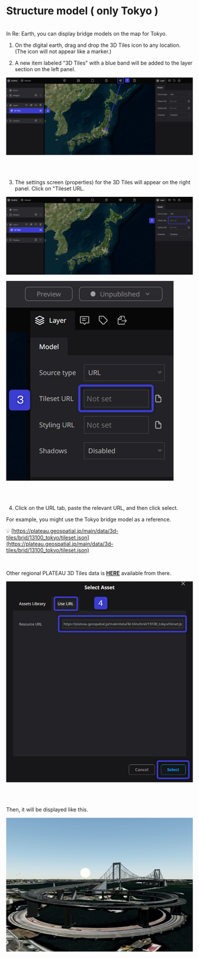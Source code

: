 # Structure model ( only Tokyo )

<br>
In Re: Earth, you can display bridge models on the map for Tokyo.

1. On the digital earth, drag and drop the 3D Tiles icon to any location.
   (The icon will not appear like a marker.)

2. A new item labeled "3D Tiles" with a blue band will be added to the layer section on the left panel.
   

![2024-06-23_11h43_27.png](Structure%20model%20(%20only%20Tokyo%20)%203c3537550f4f43818de3a58c03041683/2024-06-23_11h43_27.png)

<br>
<br>

3. The settings screen (properties) for the 3D Tiles will appear on the right panel. Click on "Tileset URL.
   
![2024-06-23_11h44_13.png](Structure%20model%20(%20only%20Tokyo%20)%203c3537550f4f43818de3a58c03041683/2024-06-23_11h44_13.png)

![2024-06-23_12h49_38.png](Structure%20model%20(%20only%20Tokyo%20)%203c3537550f4f43818de3a58c03041683/2024-06-23_12h49_38.png)

<br>
<br>

4. Click on the URL tab, paste the relevant URL, and then click select.

For example, you might use the Tokyo bridge model as a reference.


💡 [https://plateau.geospatial.jp/main/data/3d-tiles/brid/13100_tokyo/tileset.json](https://plateau.geospatial.jp/main/data/3d-tiles/brid/13100_tokyo/tileset.json)

<br>

Other regional PLATEAU 3D Tiles data is [**HERE**](https://github.com/Project-PLATEAU/plateau-streaming-tutorial/blob/main/3d-tiles/plateau-3dtiles-streaming.md) available from there.

![2024-07-01_23h36_53.png](Structure%20model%20(%20only%20Tokyo%20)%203c3537550f4f43818de3a58c03041683/2024-07-01_23h36_53.png)

<br>
<br>

Then, it will be displayed like this.

![Untitled (2).png](Structure%20model%20(%20only%20Tokyo%20)%203c3537550f4f43818de3a58c03041683/Untitled_(2).png)
